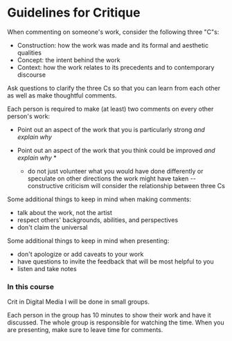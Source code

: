 # Guidelines for Critique

When commenting on someone's work, consider the following three "C"s:
- Construction: how the work was made and its formal and aesthetic qualities
- Concept: the intent behind the work
- Context: how the work relates to its precedents and to contemporary discourse

Ask questions to clarify the three Cs so that you can learn from each other as well as make thoughtful comments.

Each person is required to make (at least) two comments on every other person's work:
- Point out an aspect of the work that you is particularly strong _and explain why_
- Point out an aspect of the work that you think could be improved _and explain why_ *

    * do not just volunteer what you would have done differently or speculate on other directions the work might have taken -- constructive criticism will consider the relationship between three Cs

Some additional things to keep in mind when making comments:
- talk about the work, not the artist
- respect others' backgrounds, abilities, and perspectives
- don't claim the universal

Some additional things to keep in mind when presenting:
- don't apologize or add caveats to your work
- have questions to invite the feedback that will be most helpful to you
- listen and take notes



### In this course

Crit in Digital Media I will be done in small groups.

Each person in the group has 10 minutes to show their work and have it discussed. The whole group is responsible for watching the time. When you are presenting, make sure to leave time for comments.
